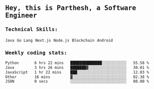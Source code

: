 <samp>
    <h2>Hey, this is Parthesh, a Software Engineer</h2>
    <h3>Technical Skills: </h3>
    <code>Java</code> <code>Go Lang</code> <code>Next.js</code> <code>Node.js</code> <code>Blockchain</code> <code>Android</code>
    <h3>Weekly coding stats:</h3>
<!--START_SECTION:waka-->

```txt
Python       6 hrs 22 mins   ██████████████░░░░░░░░░░░   55.58 %
Java         3 hrs 26 mins   ███████▓░░░░░░░░░░░░░░░░░   30.01 %
JavaScript   1 hr 22 mins    ███░░░░░░░░░░░░░░░░░░░░░░   12.03 %
Other        16 mins         ▓░░░░░░░░░░░░░░░░░░░░░░░░   02.38 %
JSON         0 secs          ░░░░░░░░░░░░░░░░░░░░░░░░░   00.00 %
```

<!--END_SECTION:waka-->
</samp>
